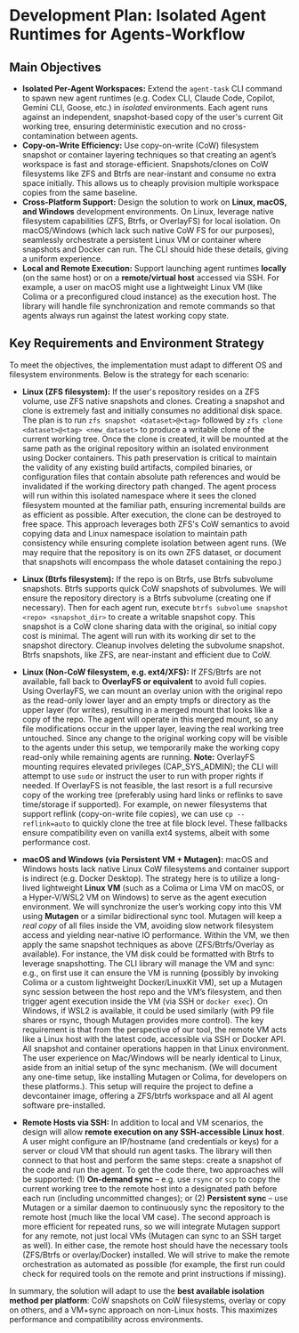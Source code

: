 # Development Plan: Isolated Agent Runtimes for Agents-Workflow

## Main Objectives

- **Isolated Per-Agent Workspaces:** Extend the `agent-task` CLI command to
  spawn new agent runtimes (e.g. Codex CLI, Claude Code, Copilot, Gemini CLI,
  Goose, etc.) in _isolated_ environments. Each agent runs against an
  independent, snapshot-based copy of the user's current Git working tree,
  ensuring deterministic execution and no cross-contamination between agents.
- **Copy-on-Write Efficiency:** Use copy-on-write (CoW) filesystem snapshot or
  container layering techniques so that creating an agent’s workspace is fast
  and storage-efficient. Snapshots/clones on CoW filesystems like ZFS and Btrfs
  are near-instant and consume no extra space initially. This allows us to
  cheaply provision multiple workspace copies from the same baseline.
- **Cross-Platform Support:** Design the solution to work on **Linux, macOS, and
  Windows** development environments. On Linux, leverage native filesystem
  capabilities (ZFS, Btrfs, or OverlayFS) for local isolation. On macOS/Windows
  (which lack such native CoW FS for our purposes), seamlessly orchestrate a
  persistent Linux VM or container where snapshots and Docker can run. The CLI
  should hide these details, giving a uniform experience.
- **Local and Remote Execution:** Support launching agent runtimes **locally**
  (on the same host) or on a **remote/virtual host** accessed via SSH. For
  example, a user on macOS might use a lightweight Linux VM (like Colima or a
  preconfigured cloud instance) as the execution host. The library will handle
  file synchronization and remote commands so that agents always run against the
  latest working copy state.

## Key Requirements and Environment Strategy

To meet the objectives, the implementation must adapt to different OS and
filesystem environments. Below is the strategy for each scenario:

- **Linux (ZFS filesystem):** If the user's repository resides on a ZFS volume,
  use ZFS native snapshots and clones. Creating a snapshot and clone is
  extremely fast and initially consumes no additional disk space. The plan is to
  run `zfs snapshot <dataset>@<tag>` followed by
  `zfs clone <dataset>@<tag> <new_dataset>` to produce a writable clone of the
  current working tree. Once the clone is created, it will be mounted at the
  same path as the original repository within an isolated environment using
  Docker containers. This path preservation is critical to maintain the validity
  of any existing build artifacts, compiled binaries, or configuration files
  that contain absolute path references and would be invalidated if the working
  directory path changed. The agent process will run within this isolated
  namespace where it sees the cloned filesystem mounted at the familiar path,
  ensuring incremental builds are as efficient as possible. After execution, the
  clone can be destroyed to free space. This approach leverages both ZFS's CoW
  semantics to avoid copying data and Linux namespace isolation to maintain path
  consistency while ensuring complete isolation between agent runs. (We may
  require that the repository is on its own ZFS dataset, or document that
  snapshots will encompass the whole dataset containing the repo.)

- **Linux (Btrfs filesystem):** If the repo is on Btrfs, use Btrfs subvolume
  snapshots. Btrfs supports quick CoW snapshots of subvolumes. We will ensure
  the repository directory is a Btrfs subvolume (creating one if necessary).
  Then for each agent run, execute
  `btrfs subvolume snapshot <repo> <snapshot_dir>` to create a writable snapshot
  copy. This snapshot is a CoW clone sharing data with the original, so initial
  copy cost is minimal. The agent will run with its working dir set to the
  snapshot directory. Cleanup involves deleting the subvolume snapshot. Btrfs
  snapshots, like ZFS, are near-instant and efficient due to CoW.

- **Linux (Non-CoW filesystem, e.g. ext4/XFS):** If ZFS/Btrfs are not available,
  fall back to **OverlayFS or equivalent** to avoid full copies. Using
  OverlayFS, we can mount an overlay union with the original repo as the
  read-only lower layer and an empty tmpfs or directory as the upper layer (for
  writes), resulting in a merged mount that looks like a copy of the repo. The
  agent will operate in this merged mount, so any file modifications occur in
  the upper layer, leaving the real working tree untouched. Since any change to
  the original working copy will be visible to the agents under this setup, we
  temporarily make the working copy read-only while remaining agents are
  running. **Note:** OverlayFS mounting requires elevated privileges
  (CAP_SYS_ADMIN); the CLI will attempt to use `sudo` or instruct the user to
  run with proper rights if needed. If OverlayFS is not feasible, the last
  resort is a full recursive copy of the working tree (preferably using hard
  links or reflinks to save time/storage if supported). For example, on newer
  filesystems that support reflink (copy-on-write file copies), we can use
  `cp --reflink=auto` to quickly clone the tree at file block level. These
  fallbacks ensure compatibility even on vanilla ext4 systems, albeit with some
  performance cost.

- **macOS and Windows (via Persistent VM + Mutagen):** macOS and Windows hosts
  lack native Linux CoW filesystems and container support is indirect (e.g.
  Docker Desktop). The strategy here is to utilize a long-lived lightweight
  **Linux VM** (such as a Colima or Lima VM on macOS, or a Hyper-V/WSL2 VM on
  Windows) to serve as the agent execution environment. We will synchronize the
  user’s working copy into this VM using **Mutagen** or a similar
  bidirectional
  sync tool. Mutagen will keep a _real copy_ of all files inside the VM,
  avoiding slow network filesystem access and yielding near-native IO
  performance. Within the VM, we then apply the same snapshot techniques as
  above (ZFS/Btrfs/Overlay as available). For instance, the VM disk could be
  formatted with Btrfs to leverage snapshotting. The CLI library will manage the
  VM and sync: e.g., on first use it can ensure the VM is running (possibly by
  invoking Colima or a custom lightweight Docker/LinuxKit VM), set up a Mutagen
  sync session between the host repo and the VM’s filesystem, and then trigger
  agent execution inside the VM (via SSH or `docker exec`). On Windows, if WSL2
  is available, it could be used similarly (with P9 file shares or rsync, though
  Mutagen provides more control). The key requirement is that from the
  perspective of our tool, the remote VM acts like a Linux host with the latest
  code, accessible via SSH or Docker API. All snapshot and container operations
  happen in that Linux environment. The user experience on Mac/Windows will be
  nearly identical to Linux, aside from an initial setup of the sync mechanism.
  (We will document any one-time setup, like installing Mutagen or Colima, for
  developers on these platforms.). This setup will require the project to define
  a devcontainer image, offering a ZFS/btrfs workspace and all AI agent software
  pre-installed.

- **Remote Hosts via SSH:** In addition to local and VM scenarios, the design
  will allow **remote execution on any SSH-accessible Linux host**. A user might
  configure an IP/hostname (and credentials or keys) for a server or cloud VM
  that should run agent tasks. The library will then connect to that host and
  perform the same steps: create a snapshot of the code and run the agent. To
  get the code there, two approaches will be supported: (1) **On-demand sync**
  –
  e.g. use `rsync` or `scp` to copy the current working tree to the remote host
  into a designated path before each run (including uncommitted changes); or (2)
  **Persistent sync** – use Mutagen or a similar daemon to continuously sync
  the
  repository to the remote host (much like the local VM case). The second
  approach is more efficient for repeated runs, so we will integrate Mutagen
  support for any remote, not just local VMs (Mutagen can sync to an SSH target
  as well). In either case, the remote host should have the necessary tools
  (ZFS/Btrfs or overlay/Docker) installed. We will strive to make the remote
  orchestration as automated as possible (for example, the first run could check
  for required tools on the remote and print instructions if missing).

In summary, the solution will adapt to use the **best available isolation method
per platform**: CoW snapshots on CoW filesystems, overlay or copy on others, and
a VM+sync approach on non-Linux hosts. This maximizes performance and
compatibility across environments.
